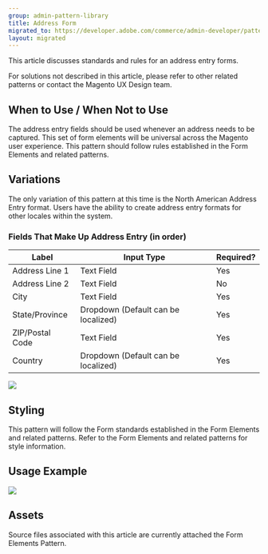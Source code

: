 ```yaml
---
group: admin-pattern-library
title: Address Form
migrated_to: https://developer.adobe.com/commerce/admin-developer/pattern-library/templates/address-form/
layout: migrated
---
```

This article discusses standards and rules for an address entry forms.

For solutions not described in this article, please refer to other related patterns or contact the Magento UX Design team.

## When to Use / When Not to Use

The address entry fields should be used whenever an address needs to be captured. This set of form elements will be universal across the Magento user experience. This pattern should follow rules established in the Form Elements and related patterns.

## Variations

The only variation of this pattern at this time is the North American Address Entry format. Users have the ability to create address entry formats for other locales within the system.

### Fields That Make Up Address Entry (in order)

<table>
  <thead>
    <th>Label</th>
    <th>Input Type</th>
    <th>Required?</th>
  </thead>
  <tbody>
    <tr>
      <td>Address Line 1</td>
      <td>Text Field</td>
      <td>Yes</td>
    </tr>
    <tr>
      <td>Address Line 2</td>
      <td>Text Field</td>
      <td>No</td>
    </tr>
    <tr>
      <td>City</td>
      <td>Text Field</td>
      <td>Yes</td>
    </tr>
    <tr>
      <td>State/Province</td>
      <td>Dropdown (Default can be localized)</td>
      <td>Yes</td>
    </tr>
    <tr>
      <td>ZIP/Postal Code</td>
      <td>Text Field</td>
      <td>Yes</td>
    </tr>
    <tr>
      <td>Country</td>
      <td>Dropdown (Default can be localized)</td>
      <td>Yes</td>
    </tr>
  </tbody>
</table>

![](img/AddressForm_example01.jpg)

## Styling

This pattern will follow the Form standards established in the Form Elements and related patterns. Refer to the Form Elements and related patterns for style information.

## Usage Example

![](img/AddressForm_example02.jpg)

## Assets

Source files associated with this article are currently attached the Form Elements Pattern.
